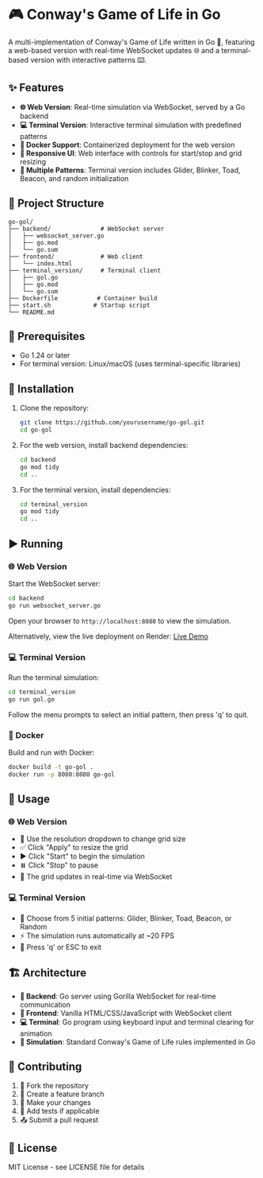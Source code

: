 # 🎮 Conway's Game of Life in Go

A multi-implementation of Conway's Game of Life written in Go 🐹, featuring a web-based version with real-time WebSocket updates 🌐 and a terminal-based version with interactive patterns ⌨️.

## ✨ Features

- **🌐 Web Version**: Real-time simulation via WebSocket, served by a Go backend
- **💻 Terminal Version**: Interactive terminal simulation with predefined patterns
- **🐳 Docker Support**: Containerized deployment for the web version
- **📱 Responsive UI**: Web interface with controls for start/stop and grid resizing
- **🎯 Multiple Patterns**: Terminal version includes Glider, Blinker, Toad, Beacon, and random initialization

## 📁 Project Structure

```
go-gol/
├── backend/              # WebSocket server
│   ├── websocket_server.go
│   ├── go.mod
│   └── go.sum
├── frontend/             # Web client
│   └── index.html
├── terminal_version/     # Terminal client
│   ├── gol.go
│   ├── go.mod
│   └── go.sum
├── Dockerfile           # Container build
├── start.sh            # Startup script
└── README.md
```

## 🔧 Prerequisites

- Go 1.24 or later
- For terminal version: Linux/macOS (uses terminal-specific libraries)

## 🚀 Installation

1. Clone the repository:
   ```bash
   git clone https://github.com/yourusername/go-gol.git
   cd go-gol
   ```

2. For the web version, install backend dependencies:
   ```bash
   cd backend
   go mod tidy
   cd ..
   ```

3. For the terminal version, install dependencies:
   ```bash
   cd terminal_version
   go mod tidy
   cd ..
   ```

## ▶️ Running

### 🌐 Web Version

Start the WebSocket server:
```bash
cd backend
go run websocket_server.go
```

Open your browser to `http://localhost:8080` to view the simulation.

Alternatively, view the live deployment on Render: [Live Demo](https://game-of-life-ar9q.onrender.com)

### 💻 Terminal Version

Run the terminal simulation:
```bash
cd terminal_version
go run gol.go
```

Follow the menu prompts to select an initial pattern, then press 'q' to quit.

### 🐳 Docker

Build and run with Docker:
```bash
docker build -t go-gol .
docker run -p 8080:8080 go-gol
```

## 📖 Usage

### 🌐 Web Version
- 🔧 Use the resolution dropdown to change grid size
- ✅ Click "Apply" to resize the grid
- ▶️ Click "Start" to begin the simulation
- ⏸️ Click "Stop" to pause
- 🔄 The grid updates in real-time via WebSocket

### 💻 Terminal Version
- 🎯 Choose from 5 initial patterns: Glider, Blinker, Toad, Beacon, or Random
- ⚡ The simulation runs automatically at ~20 FPS
- 🚪 Press 'q' or ESC to exit

## 🏗️ Architecture

- **🔧 Backend**: Go server using Gorilla WebSocket for real-time communication
- **🎨 Frontend**: Vanilla HTML/CSS/JavaScript with WebSocket client
- **💻 Terminal**: Go program using keyboard input and terminal clearing for animation
- **🧬 Simulation**: Standard Conway's Game of Life rules implemented in Go

## 🤝 Contributing

1. 🍴 Fork the repository
2. 🌿 Create a feature branch
3. 🔄 Make your changes
4. 🧪 Add tests if applicable
5. 📤 Submit a pull request

## 📄 License

MIT License - see LICENSE file for details
